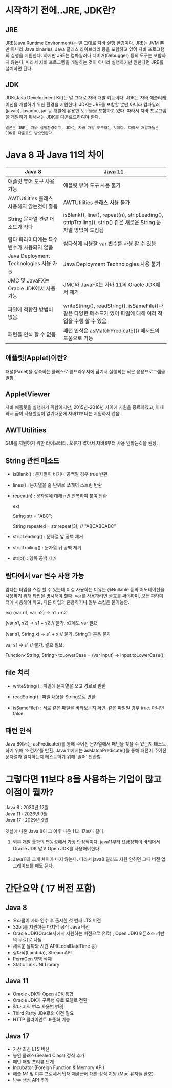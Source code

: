 # 시작하기 전에..JRE, JDK란?

## JRE

JRE(Java Runtime Environment)는 말 그대로 자바 실행 환경이다. JRE는 JVM 뿐만 아니라 Java binaries, Java 클래스 라이브러리 등을 포함하고 있어 자바 프로그램의 실행을 지원한다. 하지만 JRE는 컴파일러나 디버거(Debugger) 등의 도구는 포함하지 않는다. 따라서 자바 프로그램을 개발하는 것이 아니라 실행하기만 원한다면 JRE를 설치하면 된다.

## JDK

JDK(Java Development Kit)는 말 그대로 자바 개발 키트이다. JDK는 자바 애플리케이션을 개발하기 위한 환경을 지원한다. JDK는 JRE를 포함할 뿐만 아니라 컴파일러(javac), javadoc, jar 등 개발에 유용한 도구들을 포함하고 있다. 따라서 자바 프로그램을 개발하기 위해서는 JDK를 다운로드하여야 한다.

    결론은 JRE는 자바 실행환경이고, JDK는 자바 개발 도구라는 것이다. 따라서 개발자들은 JDK를 다운로드 받으면된다.

# Java 8 과 Java 11의 차이

| Java 8                                      | Java 11                                                                                                        |
| ------------------------------------------- | -------------------------------------------------------------------------------------------------------------- |
| 애플릿 뷰어 도구 사용 가능                  | 애플릿 뷰어 도구 사용 불가                                                                                     |
| AWTUtilities 클래스 사용하지 않는것이 좋음  | AWTUtilities 클래스 사용 불가                                                                                  |
| String 문자열 관련 메소드가 적다            | isBlank(), line(), repeat(n), stripLeading(), stripTrailing(), strip() 같은 새로운 String 문자열 방법이 도입됨 |
| 람다 파라미터에는 특수 변수가 사용되지 않음 | 람다식에 사용할 var 변수를 사용 할 수 있음                                                                     |
| Java Deployment Technologies 사용 가능      | Java Deployment Technologies 사용 불가                                                                         |
| JMC 및 JavaFX는 Oracle JDK에서 사용 가능    | JMC와 JavaFX는 자바 11의 Oracle JDK에서 제거                                                                   |
| 파일에 적합한 방법이 없음.                  | writeString(), readString(), isSameFile()과 같은 다양한 메소드가 있어 파일에 대해 여러 작업을 수행 할 수 있음. |
| 패턴을 인식 할 수 없음                      | 패턴 인식은 asMatchPredicate(() 메서드의 도움으로 가능                                                         |

## 애플릿(Applet)이란?

패널(Panel)을 상속하는 클래스로 웹브라우저에 담겨서 실행되는 작은 응용프로그램을 말함.

## AppletViewer

자바 애플릿을 실행하기 위함이지만, 2015년-2016년 사이에 지원을 종료하였고, 이제와서 굳이 사용할일이 없기때문에 자바11부터는 지원하지 않음.

## AWTUtilities

GUI를 지원하기 위한 라이브러리. 오류가 많아서 자바8부터 사용 안하는것을 권장.

## String 관련 메소드

- isBlank() : 문자열이 비거나 공백일 경우 true 반환

- lines() : 문자열을 줄 단위로 쪼개어 스트림 반환

- repeat(n) : 문자열에 대해 n번 반복하여 붙여 반환

  ex)

  String str = "ABC";

  String repeated = str.repeat(3); // "ABCABCABC"

- stripLeading() : 문자열 앞 공백 제거

- stripTrailing() : 문자열 뒤 공백 제거

- strip() : 양쪽 공백 제거

## 람다에서 var 변수 사용 가능

람다는 타입을 스킵 할 수 있는데 이걸 사용하는 이유는 @Nullable 등의 어노테이션을 사용하기 위해 타입을 명시해야 할때. var를 사용하려면 괄호를 써야하며, 모든 파라미터에 사용해야 하고, 다른 타입과 혼용하거나 일부 스킵은 불가능함.

ex) (var n1, var n2) -> n1 + n2

(var s1, s2) -> s1 + s2 // 불가. s2에도 var 필요

(var s1, String x) -> s1 + x // 불가. String과 혼용 불가

var s1 -> s1 // 불가. 괄호 필요.

Function<String, String> toLowerCase = (var input) -> input.toLowerCase();

## file 처리

- writeString() : 파일에 문자열을 쓰고 경로로 반환

- readString() : 파일 내용을 String으로 반환

- isSameFile() : 서로 같은 파일을 바라보는지 확인. 같은 파일일 경우 true. 아니면 false

## 패턴 인식

Java 8에서는 asPredicate()를 통해 주어진 문자열에서 패턴을 찾을 수 있는지 테스트 하기 위해 '조건자'를 반환. Java 11에서는 asMatchPredicate()를 통해 패턴이 주어진 문자열과 일치하는지 테스트하기 위해 '술어' 반환함.

# 그렇다면 11보다 8을 사용하는 기업이 많고 이점이 뭘까?

Java 8 : 2030년 12월 <br>
Java 11 : 2026년 9월 <br>
Java 17 : 2029년 9월 <br>

옛날에 나온 Java 8이 그 이후 나온 11과 17보다 길다.

1. 외부 개발 툴과의 연동성에서 가장 안정적이다. java11부터 요금정책이 바뀌어서 Oracle JDK 말고 Open JDK를 사용해야한다.

2. Java11과 크게 차이가 나지 않는다. 따라서 java8 릴리즈 지원 안하면 그때 버전 업그레이드를 해도 된다.

# 간단요약 ( 17 버전 포함)

## Java 8

- 오라클이 자바 인수 후 출시한 첫 번째 LTS 버전
- 32bit를 지원하는 마지막 공식 Java 버전
- Oracle JDK(Oracle사에서 지원하는 버전으로 유료) , Open JDK(오픈소스 기반의 무료)로 나뉨
- 새로운 날짜와 시간 API(LocalDateTime 등)
- 람다식(Lambda), Stream API
- PermGen 영역 삭제
- Static Link JNI Library 

## Java 11

- Oracle JDK와 Open JDK 통합
- Oracle JDK가 구독형 유료 모델로 전환
- 람다 지역 변수 사용법 변경
- Third Party JDK로의 이전 필요
- HTTP 클라이언트 표준화 기능

## Java 17

- 가장 최신 LTS 버전
- 봉인 클래스(Sealed Class) 정식 추가
- 패턴 매칭 프리뷰 단계
- Incubator (Foreign Function & Memory API)
- 애플 M1 및 이후 프로세서 탑재 제품군에 대한 정식 지원 (Mac 유저들 환호)
- 난수 생성 API 추가 
